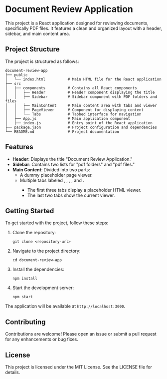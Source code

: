 # Document Review Application

This project is a React application designed for reviewing documents, specifically PDF files. It features a clean and organized layout with a header, sidebar, and main content area.

## Project Structure

The project is structured as follows:

```
document-review-app
├── public
│   └── index.html          # Main HTML file for the React application
├── src
│   ├── components          # Contains all React components
│   │   ├── Header          # Header component displaying the title
│   │   ├── Sidebar         # Sidebar component with PDF folders and files
│   │   ├── MainContent     # Main content area with tabs and viewer
│   │   ├── PageViewer      # Component for displaying content
│   │   └── Tabs            # Tabbed interface for navigation
│   ├── App.js              # Main application component
│   ├── index.js            # Entry point of the React application
├── package.json            # Project configuration and dependencies
└── README.md               # Project documentation
```

## Features

- **Header**: Displays the title "Document Review Application."
- **Sidebar**: Contains two lists for "pdf folders" and "pdf files."
- **Main Content**: Divided into two parts:
  - A dummy placeholder page viewer.
  - Multiple tabs labeled <tab1>, <tab2>, <tab3>, <tab4>, and <tab5>.
    - The first three tabs display a placeholder HTML viewer.
    - The last two tabs show the current viewer.

## Getting Started

To get started with the project, follow these steps:

1. Clone the repository:
   ```
   git clone <repository-url>
   ```

2. Navigate to the project directory:
   ```
   cd document-review-app
   ```

3. Install the dependencies:
   ```
   npm install
   ```

4. Start the development server:
   ```
   npm start
   ```

The application will be available at `http://localhost:3000`.

## Contributing

Contributions are welcome! Please open an issue or submit a pull request for any enhancements or bug fixes.

## License

This project is licensed under the MIT License. See the LICENSE file for details.